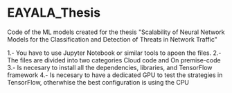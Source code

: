 # EAYALA_Thesis
Code of the ML models created for the thesis "Scalability of Neural Network Models for the Classification and Detection of Threats in Network Traffic"

1.- You have to use Jupyter Notebook or similar tools to apoen the files.
2.- The files are divided into two categories Cloud code and On premise-code
3.- Is necesary to install all the dependencies, libraries, and TensorFlow framework
4.- Is necesary to have a dedicated GPU to test the strategies in TensorFlow, otherwhise the best configuration is using the CPU
